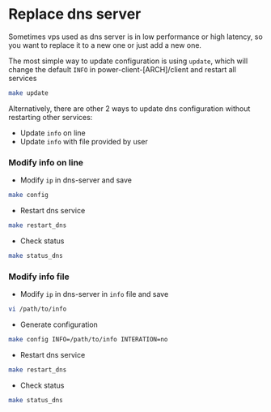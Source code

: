 # Replace dns server

Sometimes vps used as dns server is in low performance or high latency, so you want to replace it to a new one or just add a new one.


The most simple way to update configuration is using `update`, which will change the default `INFO` in power-client-[ARCH]/client and restart all services 
```bash
make update
``` 

Alternatively, there are other 2 ways to update dns configuration without restarting other services:
* Update `info` on line
* Update `info` with file provided by user


### Modify info on line
* Modify  `ip` in dns-server and save
```bash
make config
```

* Restart dns service
```bash
make restart_dns 
```

* Check status
```bash
make status_dns
```

### Modify info file
* Modify  `ip` in dns-server in `info` file and save
```bash
vi /path/to/info
```
* Generate configuration
```bash
make config INFO=/path/to/info INTERATION=no
```

* Restart dns service
```bash
make restart_dns 
```

* Check status
```bash
make status_dns
```

